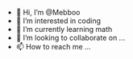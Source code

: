 - 👋 Hi, I’m @Mebboo
- 👀 I’m interested in coding
- 🌱 I’m currently learning math
- 💞️ I’m looking to collaborate on ...
- 📫 How to reach me ...

<!---
Mebboo/Mebboo is a ✨ special ✨ repository because its `README.md` (this file) appears on your GitHub profile.
You can click the Preview link to take a look at your changes.
--->

